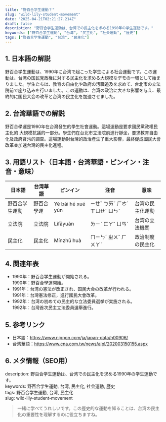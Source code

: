 ```yaml
---
title: "野百合学生運動？"
slug: "wild-lily-student-movement"
date: "2025-04-21T02:21:27.214Z"
draft: false
description: "野百合学生運動は、台湾での民主化を求める1990年の学生運動です。"
keywords: ["野百合学生運動", "台湾", "民主化", "社会運動", "歴史"]
tags: ["野百合学生運動", "台湾", "民主化"]
---
```


## 1. 日本語の解説  
野百合学生運動は、1990年に台湾で起こった学生による社会運動です。この運動は、台湾の国民党政権に対する民主化を求める大規模なデモの一環として始まりました。学生たちは、教育の自由化や政府の汚職追及を求めて、台北市の立法院前で座り込みを行いました。この運動は、台湾の政治に大きな影響を与え、最終的に国民大会の改革と台湾の民主化を加速させました。

## 2. 台湾華語での解説  
野百合學運是1990年在台灣發生的學生社會運動。這場運動是要求國民黨政權民主化的 大規模抗議的一部分。學生們在台北市立法院前進行靜坐，要求教育自由化及政府貪污的調查。這場運動對台灣的政治產生了重大影響，最終促成國民大會改革並加速台灣的民主化進程。

## 3. 用語リスト（日本語・台湾華語・ピンイン・注音・意味）  

| 日本語      | 台湾華語     | ピンイン          | 注音     | 意味                   |
|-------------|--------------|-------------------|----------|------------------------|
| 野百合学生運動 | 野百合學運   | Yě bǎi hé xué yùn | ㄧㄝˇ ㄅㄞˇ ㄏㄜˊ ㄒㄩㄝˊ ㄩㄣˋ | 台湾の民主化運動        |
| 立法院      | 立法院       | Lìfǎyuàn          | ㄌㄧˋ ㄈㄚˇ ㄩㄢˋ       | 台湾の立法機関         |
| 民主化      | 民主化       | Mínzhǔ huà        | ㄇㄧㄣˊ ㄓㄨˇ ㄏㄨㄚˋ    | 政治制度の民主化       |

## 4. 関連年表  

- 1990年：野百合学生運動が開始される。  
  1990年：野百合學運開始。
- 1991年：台湾の憲法が改正され、国民大会の改革が行われる。  
  1991年：台灣憲法修正，進行國民大會改革。
- 1992年：台湾の初めての民主的な立法委員選挙が実施される。  
  1992年：台灣首次民主立法委員選舉進行。

## 5. 参考リンク  

- 日本語：https://www.nippon.com/ja/japan-data/h00906/  
- 台湾華語：https://www.cna.com.tw/news/aipl/202003150155.aspx  

## 6. メタ情報（SEO用）  

description: 野百合学生運動は、台湾での民主化を求める1990年の学生運動です。  
keywords: 野百合学生運動, 台湾, 民主化, 社会運動, 歴史  
tags: 野百合学生運動, 台湾, 民主化  
slug: wild-lily-student-movement  

> 一緒に学べてうれしいです。この歴史的な運動を知ることは、台湾の民主化の重要性を理解するのに役立ちますね。